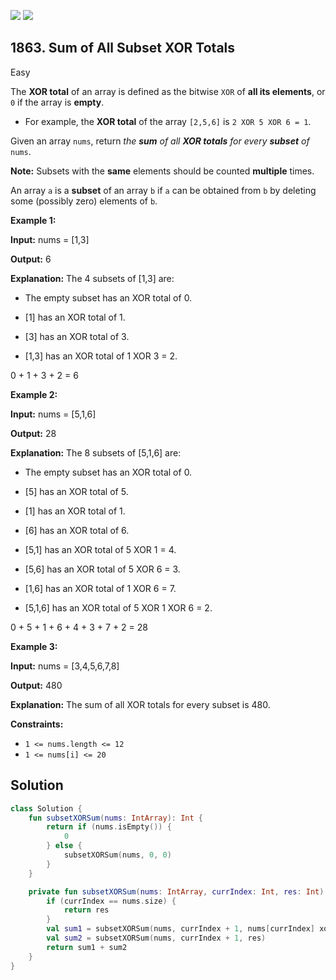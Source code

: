 [![](https://img.shields.io/github/stars/javadev/LeetCode-in-Kotlin?label=Stars&style=flat-square)](https://github.com/javadev/LeetCode-in-Kotlin)
[![](https://img.shields.io/github/forks/javadev/LeetCode-in-Kotlin?label=Fork%20me%20on%20GitHub%20&style=flat-square)](https://github.com/javadev/LeetCode-in-Kotlin/fork)

## 1863\. Sum of All Subset XOR Totals

Easy

The **XOR total** of an array is defined as the bitwise `XOR` of **all its elements**, or `0` if the array is **empty**.

*   For example, the **XOR total** of the array `[2,5,6]` is `2 XOR 5 XOR 6 = 1`.

Given an array `nums`, return _the **sum** of all **XOR totals** for every **subset** of_ `nums`.

**Note:** Subsets with the **same** elements should be counted **multiple** times.

An array `a` is a **subset** of an array `b` if `a` can be obtained from `b` by deleting some (possibly zero) elements of `b`.

**Example 1:**

**Input:** nums = [1,3]

**Output:** 6

**Explanation:** The 4 subsets of [1,3] are: 

- The empty subset has an XOR total of 0. 

- \[1] has an XOR total of 1. 

- \[3] has an XOR total of 3. 

- \[1,3] has an XOR total of 1 XOR 3 = 2. 
  
0 + 1 + 3 + 2 = 6

**Example 2:**

**Input:** nums = [5,1,6]

**Output:** 28

**Explanation:** The 8 subsets of [5,1,6] are: 

- The empty subset has an XOR total of 0. 

- \[5] has an XOR total of 5.

- \[1] has an XOR total of 1. 

- \[6] has an XOR total of 6. 

- \[5,1] has an XOR total of 5 XOR 1 = 4. 

- \[5,6] has an XOR total of 5 XOR 6 = 3. 

- \[1,6] has an XOR total of 1 XOR 6 = 7. 

- \[5,1,6] has an XOR total of 5 XOR 1 XOR 6 = 2. 
  
0 + 5 + 1 + 6 + 4 + 3 + 7 + 2 = 28

**Example 3:**

**Input:** nums = [3,4,5,6,7,8]

**Output:** 480

**Explanation:** The sum of all XOR totals for every subset is 480.

**Constraints:**

*   `1 <= nums.length <= 12`
*   `1 <= nums[i] <= 20`

## Solution

```kotlin
class Solution {
    fun subsetXORSum(nums: IntArray): Int {
        return if (nums.isEmpty()) {
            0
        } else {
            subsetXORSum(nums, 0, 0)
        }
    }

    private fun subsetXORSum(nums: IntArray, currIndex: Int, res: Int): Int {
        if (currIndex == nums.size) {
            return res
        }
        val sum1 = subsetXORSum(nums, currIndex + 1, nums[currIndex] xor res)
        val sum2 = subsetXORSum(nums, currIndex + 1, res)
        return sum1 + sum2
    }
}
```